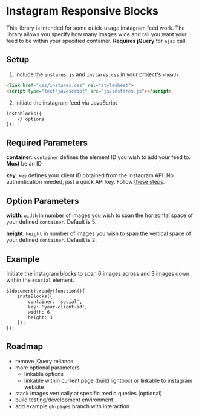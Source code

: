 Instagram Responsive Blocks
===========================

This library is intended for some quick-usage instagram feed work. The library allows you specify how many images wide and tall you want your feed to be within your specified container. **Requires jQuery** for `ajax` call.

## Setup

1. Include the `instares.js` and `instares.css` in your project's `<head>`

```HTML
<link href="css/instares.css" rel="stylesheet">
<script type="text/javascript" src="js/instares.js"></script>
```

2. Initiate the instagram feed via JavaScript

```JS
instablocks({
	// options
});
```

## Required Parameters

**container**: `container` defines the element ID you wish to add your feed to. **Must** be an ID

**key**: `key` defines your client ID obtained from the instagram API. No authentication needed, just a quick API key. Follow [these steps](https://github.com/svmatthews/instagram-access-token-generation).

## Option Parameters

**width**: `width` in number of images you wish to span the horizontal space of your defined `container`. Default is 5.

**height**: `height` in number of images you wish to span the vertical space of your defined `container`. Default is 2. 

## Example

Initiate the instagram blocks to span 6 images across and 3 images down within the `#social` element.

```JS
$(document).ready(function(){
	instaBlocks({
		container: 'social',
		key: 'your-client-id',
		width: 6,
		height: 3
	});
});
```

## Roadmap

* remove jQuery reliance
* more optional parameters
	* linkable options
	* linkable within current page (build lightbox) or linkable to instagram website
* stack images vertically at specific media queries (optional)
* build testing/development environment
* add example `gh-pages` branch with interaction
